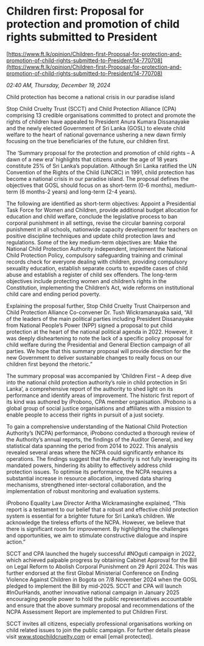 # Children first: Proposal for protection and promotion of child rights submitted to President

[https://www.ft.lk/opinion/Children-first-Proposal-for-protection-and-promotion-of-child-rights-submitted-to-President/14-770708](https://www.ft.lk/opinion/Children-first-Proposal-for-protection-and-promotion-of-child-rights-submitted-to-President/14-770708)

*02:40 AM, Thursday, December 19, 2024*

Child protection has become a national crisis in our paradise island

Stop Child Cruelty Trust (SCCT) and Child Protection Alliance (CPA) comprising 13 credible organisations committed to protect and promote the rights of children have appealed to President Anura Kumara Dissanayake and the newly elected Government of Sri Lanka (GOSL) to elevate child welfare to the heart of national governance ushering a new dawn firmly focusing on the true beneficiaries of the future, our children first.

The ‘Summary proposal for the protection and promotion of child rights – A dawn of a new era’ highlights that citizens under the age of 18 years constitute 25% of Sri Lanka’s population. Although Sri Lanka ratified the UN Convention of the Rights of the Child (UNCRC) in 1991, child protection has become a national crisis in our paradise island. The proposal defines the objectives that GOSL should focus on as short-term (0-6 months), medium-term (6 months-2 years) and long-term (2-4 years).

The following are identified as short-term objectives: Appoint a Presidential Task Force for Women and Children, provide additional budget allocation for education and child welfare, conclude the legislative process to ban corporal punishment in all settings, revise the circular banning corporal punishment in all schools, nationwide capacity development for teachers on positive discipline techniques and update child protection laws and regulations. Some of the key medium-term objectives are: Make the National Child Protection Authority independent, implement the National Child Protection Policy, compulsory safeguarding training and criminal records check for everyone dealing with children, providing compulsory sexuality education, establish separate courts to expedite cases of child abuse and establish a register of child sex offenders. The long-term objectives include protecting women and children’s rights in the Constitution, implementing the Children’s Act, wide reforms on institutional child care and ending period poverty.

Explaining the proposal further, Stop Child Cruelty Trust Chairperson and Child Protection Alliance Co-convener Dr. Tush Wickramanayaka said, “All of the leaders of the main political parties including President Dissanayake from National People’s Power (NPP) signed a proposal to put child protection at the heart of the national political agenda in 2022. However, it was deeply disheartening to note the lack of a specific policy proposal for child welfare during the Presidential and General Election campaign of all parties. We hope that this summary proposal will provide direction for the new Government to deliver sustainable changes to really focus on our children first beyond the rhetoric.”

The summary proposal was accompanied by ‘Children First – A deep dive into the national child protection authority’s role in child protection in Sri Lanka’, a comprehensive report of the authority to shed light on its performance and identify areas of improvement. The historic first report of its kind was authored by iProbono, CPA member organisation. iProbono is a global group of social justice organisations and affiliates with a mission to enable people to access their rights in pursuit of a just society.

To gain a comprehensive understanding of the National Child Protection Authority’s (NCPA) performance, iProbono conducted a thorough review of the Authority’s annual reports, the findings of the Auditor General, and key statistical data spanning the period from 2014 to 2022. This analysis revealed several areas where the NCPA could significantly enhance its operations. The findings suggest that the Authority is not fully leveraging its mandated powers, hindering its ability to effectively address child protection issues. To optimise its performance, the NCPA requires a substantial increase in resource allocation, improved data sharing mechanisms, strengthened inter-sectoral collaboration, and the implementation of robust monitoring and evaluation systems.

iProbono Equality Law Director Aritha Wickramasinghe explained, “This report is a testament to our belief that a robust and effective child protection system is essential for a brighter future for Sri Lanka’s children. We acknowledge the tireless efforts of the NCPA. However, we believe that there is significant room for improvement. By highlighting the challenges and opportunities, we aim to stimulate constructive dialogue and inspire action.”

SCCT and CPA launched the hugely successful #NOguti campaign in 2022, which achieved palpable progress by obtaining Cabinet Approval for the Bill on Legal Reform to Abolish Corporal Punishment on 29 April 2024. This was further endorsed at the first Global Ministerial Conference on Ending Violence Against Children in Bogota on 7/8 November 2024 when the GOSL pledged to implement the Bill by mid-2025. SCCT and CPA will launch #InOurHands, another innovative national campaign in January 2025 encouraging people power to hold the public representatives accountable and ensure that the above summary proposal and recommendations of the NCPA Assessment Report are implemented to put Children First.

SCCT invites all citizens, especially professional organisations working on child related issues to join the public campaign. For further details please visit www.stopchildcruelty.com or email [email protected].

